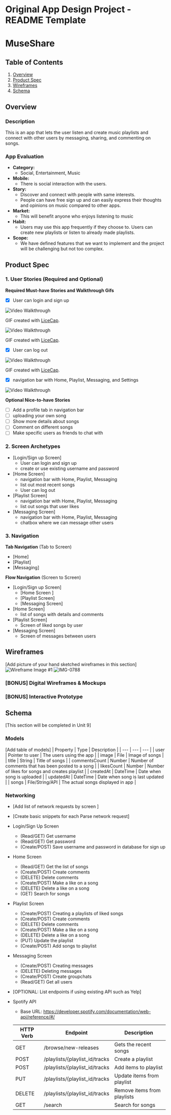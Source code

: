 Original App Design Project - README Template
===

# MuseShare

## Table of Contents
1. [Overview](#Overview)
1. [Product Spec](#Product-Spec)
1. [Wireframes](#Wireframes)
2. [Schema](#Schema)

## Overview
### Description
This is an app that lets the user listen and create music playlists and connect with other users by messaging, sharing, and commenting on songs.

### App Evaluation
- **Category:**
  - Social, Entertainment, Music
- **Mobile:**
  - There is social interaction with the users.
- **Story:**
  - Discover and connect with people with same interests. 
  - People can have free sign up and can easily express their thoughts and opinions on music compared to other apps.
- **Market:**
  - This will benefit anyone who enjoys listening to music
- **Habit:**
  - Users may use this app frequently if they choose to. Users can create new playlists or listen to already made playlists.
- **Scope:** 
  - We have defined features that we want to implement and the project will be challenging but not too complex. 

## Product Spec

### 1. User Stories (Required and Optional)

**Required Must-have Stories and Walkthrough Gifs**

- [x] User can login and sign up 

<img src='walkthrough.gif' title='Video Walkthrough' width='' alt='Video Walkthrough' />

GIF created with [LiceCap](http://www.cockos.com/licecap/).

<img src='walkthrough2.gif' title='Video Walkthrough' width='' alt='Video Walkthrough' />

GIF created with [LiceCap](http://www.cockos.com/licecap/).

- [X] User can log out
<img src='walkthrough_logout.gif' title='Video Walkthrough' width='' alt='Video Walkthrough' />

GIF created with [LiceCap](http://www.cockos.com/licecap/).

- [X] navigation bar with Home, Playlist, Messaging, and Settings
<img src='NavBar2.gif' title='Video Walkthrough' width='' alt='Video Walkthrough' />

**Optional Nice-to-have Stories**

- [ ] Add a profile tab in navigation bar
- [ ] uploading your own song
- [ ] Show more details about songs
- [ ] Comment on different songs
- [ ] Make specific users as friends to chat with

### 2. Screen Archetypes

* [Login/Sign up Screen]
   * User can login and sign up
   * create or use existing username and password
* [Home Screen]
   *  navigation bar with Home, Playlist, Messaging
   *  list out most recent songs
   * User can log out
* [Playlist Screen]
   *  navigation bar with Home, Playlist, Messaging
   *  list out songs that user likes
* [Messaging Screen]
   *  navigation bar with Home, Playlist, Messaging
   *  chatbox where we can message other users


### 3. Navigation

**Tab Navigation** (Tab to Screen)

* [Home]
* [Playlist]
* [Messaging]

**Flow Navigation** (Screen to Screen)

* [Login/Sign up Screen]
   * [Home Screen ]
   * [Playlist Screen]
   * [Messaging Screen]
* [Home Screen]
   * list of songs with details and comments
* [Playlist Screen]
   * Screen of liked songs by user
* [Messaging Screen]
   * Screen of messages between users

## Wireframes
[Add picture of your hand sketched wireframes in this section]
![Wireframe Image #1](https://user-images.githubusercontent.com/86382528/139496330-9be6aba1-3cbf-4eb3-809e-28cff2c5fa6c.jpg)
![IMG-0788](https://user-images.githubusercontent.com/57238276/139496230-dce7f540-0342-4ce5-99eb-deba6a15bf14.jpg)

### [BONUS] Digital Wireframes & Mockups

### [BONUS] Interactive Prototype

## Schema 
[This section will be completed in Unit 9]
### Models
[Add table of models]
| Property | Type | Description |
| --- | --- | --- |
| user | Pointer to user | The users using the app |
| image | File | Image of songs |
| title | String | Title of songs |
| commentsCount | Number | Number of comments that has been posted to a song |
| likesCount | Number | Number of likes for songs and creates playlist |
| createdAt  | DateTime | Date when song is uploaded |
| updatedAt | DateTime | Date when song is last updated |
| songs | File/String/API | The actual songs displayed in app |

### Networking
- [Add list of network requests by screen ]
- [Create basic snippets for each Parse network request]
- Login/Sign Up Screen
  - (Read/GET) Get username
  - (Read/GET) Get password
  - (Create/POST) Save username and password in database for sign up
- Home Screen
  - (Read/GET) Get the list of songs
  - (Create/POST) Create comments
  - (DELETE) Delete comments
  - (Create/POST) Make a like on a song
  - (DELETE) Delete a like on a song
  - (GET) Search for songs
- Playlist Screen
  - (Create/POST) Creating a playlists of liked songs
  - (Create/POST) Create comments
  - (DELETE) Delete comments
  - (Create/POST) Make a like on a song
  - (DELETE) Delete a like on a song
  - (PUT) Update the playlist
  - (Create/POST) Add songs to playlist
- Messaging Screen
  - (Create/POST) Creating messages
  - (DELETE) Deleting messages
  - (Create/POST) Create groupchats
  - (Read/GET) Get all users

- [OPTIONAL: List endpoints if using existing API such as Yelp]
- Spotify API
  - Base URL: https://developer.spotify.com/documentation/web-api/reference/#/
  
  | HTTP Verb | Endpoint | Description |
  | --- | --- | --- |
  | GET | /browse/new-releases | Gets the recent songs |
  | POST | /playlists/{playlist_id/tracks | Create a playlist |
  | POST | /playlists/{playlist_id/tracks | Add items to playlist |
  | PUT |  /playlists/{playlist_id/tracks | Update items from playlist |
  | DELETE | /playlists/{playlist_id/tracks | Remove items from playlists |
  | GET | /search | Search for songs |

